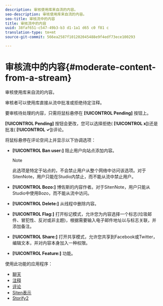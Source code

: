 ```yaml
---
description: 审核使用库来自流的内容。
seo-description: 审核使用库来自流的内容。
seo-title: 审核流中的内容
title: 审核流中的内容
uuid: 38faf651-c547-49b3-b3 d1-1a1 d65 c0 f81 c
translation-type: tm+mt
source-git-commit: 566ea2587f101202045488e9f4edf73ece100293

---
```



# 审核流中的内容{#moderate-content-from-a-stream}

审核使用库来自流的内容。

审核者可以使用库直接从流中批准或拒绝待定注释。

要审核待处理的内容，只需将鼠标悬停在 **[!UICONTROL Pending]** 按钮上。

**[!UICONTROL Pending]** 按钮会更改，您可以选择拒绝( **[!UICONTROL x]**)还是批准( **[!UICONTROL ✓]**)评论。

将鼠标悬停在评论空间上并显示以下协调选项：

* **[!UICONTROL Ban user:]** 阻止用户向站点添加内容。

   >[!NOTE]
   >
   >此选项是特定于站点的，不会禁止用户从整个网络中访问该选项。对于SitenNote，用户只能在Studio内禁止，而不能从流中禁止用户。

* **[!UICONTROL Bozo:]** 博佐斯的内容作者。对于SitenNote，用户只能从Studio中使用Bozo，而不能从流中访问。
* **[!UICONTROL Delete:]** 从线程中删除内容。
* **[!UICONTROL Flag:]** 打开标记模式，允许您为内容选择一个标志(垃圾邮件、冒犯性、反对或非主题)，根据需要输入电子邮件地址以与标志关联，并添加备注。
* **[!UICONTROL Share:]** 打开共享模式，允许您共享到Facebook或Twitter，编辑文本，并对内容本身加入一种权限。
* **[!UICONTROL Feature:]** 功能。



使用此功能的应用程序：

* [聊天](/help/using/c-about-apps/c-chat-app/c-chat-app.md#c_chat_app)
* [注释](/help/using/c-about-apps/c-comments/c-comments.md)
* [评论](/help/using/c-about-apps/c-reviews-app/c-reviews-app.md#c_reviews_app)
* [Siten表示](/help/using/c-about-apps/c-sidenotes-app/c-sidenotes-app.md#c_sidenotes_app)
* [Storify2](/help/using/c-about-apps/c-storify2/c-storify2.md#c_storify2)

